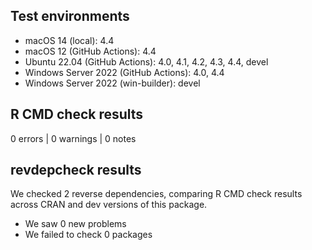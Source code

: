 ## Test environments

* macOS 14 (local): 4.4
* macOS 12 (GitHub Actions): 4.4
* Ubuntu 22.04 (GitHub Actions): 4.0, 4.1, 4.2, 4.3, 4.4, devel
* Windows Server 2022 (GitHub Actions): 4.0, 4.4
* Windows Server 2022 (win-builder): devel

## R CMD check results

0 errors | 0 warnings | 0 notes

## revdepcheck results

We checked 2 reverse dependencies, comparing R CMD check results across CRAN and dev versions of this package.

 * We saw 0 new problems
 * We failed to check 0 packages
